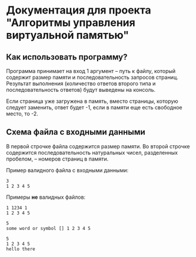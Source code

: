 # Документация для проекта "Алгоритмы управления виртуальной памятью" 

## Как использовать программу?

Программа принимает на вход 1 аргумент – путь к файлу, который содержит размер памяти и последовательность запросов страниц. 
Результат выполнения (количество ответов второго типа и последовательность ответов) будут выведены на консоль. 

Если страница уже загружена в память, вместо страницы, которую следует заменить, ответ будет -1, если в памяти еще есть свободное место, то -2.

## Схема файла с входными данными

В первой строчке файла содержится размер памяти. Во второй строчке содержится последовательность натуральных чисел, разделенных пробелом, – номеров страниц в памяти. 

Пример валидного файла с входными данными: 
```
3
1 2 3 4 5
```

Примеры **не** валидных файлов:
```
1 1234 1
1 2 3 4 5
```

```
5
some word or symbol [] 1 2 3 4 5 
```

```
5
1 2 3 4 5
hello there
```

